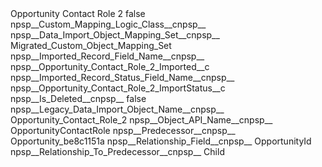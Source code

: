 <?xml version="1.0" encoding="UTF-8"?>
<CustomMetadata xmlns="http://soap.sforce.com/2006/04/metadata" xmlns:xsi="http://www.w3.org/2001/XMLSchema-instance" xmlns:xsd="http://www.w3.org/2001/XMLSchema">
    <label>Opportunity Contact Role 2</label>
    <protected>false</protected>
    <values>
        <field>npsp__Custom_Mapping_Logic_Class__c</field>npsp__
        <value xsi:nil="true"/>
    </values>
    <values>
        <field>npsp__Data_Import_Object_Mapping_Set__c</field>npsp__
        <value xsi:type="xsd:string">Migrated_Custom_Object_Mapping_Set</value>
    </values>
    <values>
        <field>npsp__Imported_Record_Field_Name__c</field>npsp__
        <value xsi:type="xsd:string">npsp__Opportunity_Contact_Role_2_Imported__c</value>
    </values>
    <values>
        <field>npsp__Imported_Record_Status_Field_Name__c</field>npsp__
        <value xsi:type="xsd:string">npsp__Opportunity_Contact_Role_2_ImportStatus__c</value>
    </values>
    <values>
        <field>npsp__Is_Deleted__c</field>npsp__
        <value xsi:type="xsd:boolean">false</value>
    </values>
    <values>
        <field>npsp__Legacy_Data_Import_Object_Name__c</field>npsp__
        <value xsi:type="xsd:string">Opportunity_Contact_Role_2</value>
    </values>
    <values>
        <field>npsp__Object_API_Name__c</field>npsp__
        <value xsi:type="xsd:string">OpportunityContactRole</value>
    </values>
    <values>
        <field>npsp__Predecessor__c</field>npsp__
        <value xsi:type="xsd:string">Opportunity_be8c1151a</value>
    </values>
    <values>
        <field>npsp__Relationship_Field__c</field>npsp__
        <value xsi:type="xsd:string">OpportunityId</value>
    </values>
    <values>
        <field>npsp__Relationship_To_Predecessor__c</field>npsp__
        <value xsi:type="xsd:string">Child</value>
    </values>
</CustomMetadata>
